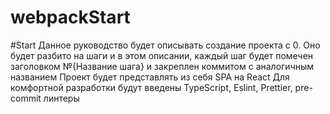 # webpackStart

#Start
Данное руководство будет описывать создание проекта с 0. Оно будет разбито на шаги и в этом описании, каждый шаг будет помечен заголовком №{Название шага} и закреплен коммитом с аналогичным названием
Проект будет представлять из себя SPA на React
Для комфортной разработки будут введены TypeScript, Eslint, Prettier, pre-commit линтеры
